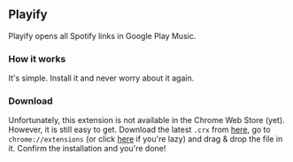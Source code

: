 ## Playify

Playify opens all Spotify links in Google Play Music.

### How it works

It's simple. Install it and never worry about it again.

### Download

Unfortunately, this extension is not available in the Chrome Web Store (yet). However, it is still easy to get. Download the latest `.crx` from [here](https://github.com/krmax44/Playify/releases/latest), go to `chrome://extensions` (or click <a href="chrome://extensions">here</a> if you're lazy) and drag & drop the file in it. Confirm the installation and you're done!

